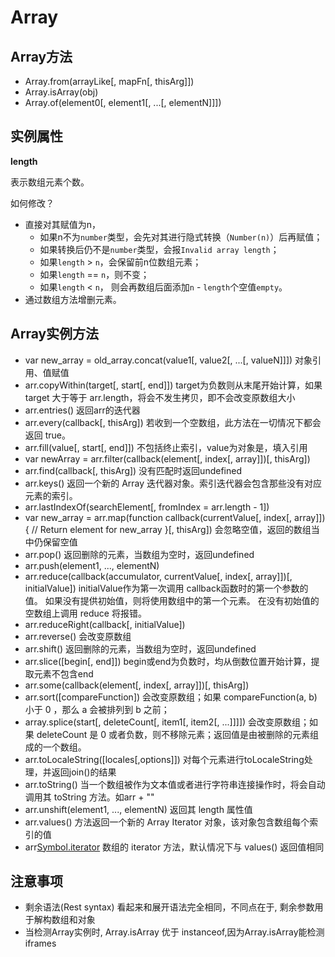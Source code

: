 # Array
## Array方法
- Array.from(arrayLike[, mapFn[, thisArg]])
- Array.isArray(obj)
- Array.of(element0[, element1[, ...[, elementN]]])
## 实例属性
**length**

表示数组元素个数。

如何修改？
- 直接对其赋值为n，
  - 如果n不为`number`类型，会先对其进行隐式转换（`Number(n)`）后再赋值；
  - 如果转换后仍不是`number`类型，会报`Invalid array length`；
  - 如果`length` > `n`，会保留前n位数组元素；
  - 如果`length` == `n`，则不变；
  - 如果`length` < `n`， 则会再数组后面添加`n` - `length`个空值`empty`。
- 通过数组方法增删元素。

## Array实例方法
- var new_array = old_array.concat(value1[, value2[, ...[, valueN]]]) 对象引用、值赋值
- arr.copyWithin(target[, start[, end]]) target为负数则从末尾开始计算，如果 target 大于等于 arr.length，将会不发生拷贝，即不会改变原数组大小
- arr.entries() 返回arr的迭代器
- arr.every(callback[, thisArg]) 若收到一个空数组，此方法在一切情况下都会返回 true。
- arr.fill(value[, start[, end]]) 不包括终止索引，value为对象是，填入引用
- var newArray = arr.filter(callback(element[, index[, array]])[, thisArg])
- arr.find(callback[, thisArg]) 没有匹配时返回undefined
- arr.keys() 返回一个新的 Array 迭代器对象。索引迭代器会包含那些没有对应元素的索引。
- arr.lastIndexOf(searchElement[, fromIndex = arr.length - 1])
- var new_array = arr.map(function callback(currentValue[, index[, array]]) {
 // Return element for new_array 
}[, thisArg]) 会忽略空值，返回的数组当中仍保留空值
- arr.pop() 返回删除的元素，当数组为空时，返回undefined
- arr.push(element1, ..., elementN)
- arr.reduce(callback(accumulator, currentValue[, index[, array]])[, initialValue]) initialValue作为第一次调用 callback函数时的第一个参数的值。 如果没有提供初始值，则将使用数组中的第一个元素。 在没有初始值的空数组上调用 reduce 将报错。
- arr.reduceRight(callback[, initialValue])
- arr.reverse() 会改变原数组
- arr.shift() 返回删除的元素，当数组为空时，返回undefined
- arr.slice([begin[, end]]) begin或end为负数时，均从倒数位置开始计算，提取元素不包含end
- arr.some(callback(element[, index[, array]])[, thisArg])
- arr.sort([compareFunction]) 会改变原数组；如果 compareFunction(a, b) 小于 0 ，那么 a 会被排列到 b 之前；
- array.splice(start[, deleteCount[, item1[, item2[, ...]]]]) 会改变原数组；如果 deleteCount 是 0 或者负数，则不移除元素；返回值是由被删除的元素组成的一个数组。
- arr.toLocaleString([locales[,options]]) 对每个元素进行toLocaleString处理，并返回join()的结果
- arr.toString() 当一个数组被作为文本值或者进行字符串连接操作时，将会自动调用其 toString 方法。如arr + ""
- arr.unshift(element1, ..., elementN) 返回其 length 属性值
- arr.values() 方法返回一个新的 Array Iterator 对象，该对象包含数组每个索引的值
- arr[Symbol.iterator]() 数组的 iterator 方法，默认情况下与 values() 返回值相同

## 注意事项
- 剩余语法(Rest syntax) 看起来和展开语法完全相同，不同点在于, 剩余参数用于解构数组和对象
- 当检测Array实例时, Array.isArray 优于 instanceof,因为Array.isArray能检测iframes